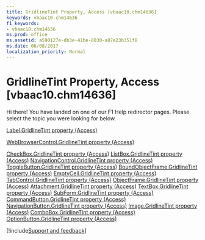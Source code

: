 ```yaml
---
title: GridlineTint Property, Access [vbaac10.chm14636]
keywords: vbaac10.chm14636
f1_keywords:
- vbaac10.chm14636
ms.prod: office
ms.assetid: a590127e-db3e-41be-8030-a87e23b351f8
ms.date: 06/08/2017
localization_priority: Normal
---
```



# GridlineTint Property, Access [vbaac10.chm14636]

Hi there! You have landed on one of our F1 Help redirector pages. Please select the topic you were looking for below.

[Label.GridlineTint property (Access)](http://msdn.microsoft.com/library/3f260e04-569f-b06a-57a0-31a5c0cb846d%28Office.15%29.aspx)

[WebBrowserControl.GridlineTint property (Access)](http://msdn.microsoft.com/library/b5d2c928-bfa7-6510-a5c8-3ce0ce380375%28Office.15%29.aspx)

[CheckBox.GridlineTint property (Access)](http://msdn.microsoft.com/library/710894e8-4271-069f-7e3e-46d39da22daa%28Office.15%29.aspx)
[ListBox.GridlineTint property (Access)](http://msdn.microsoft.com/library/409eec01-384c-742c-f1d4-59a54fbaa4d6%28Office.15%29.aspx)
[NavigationControl.GridlineTint property (Access)](http://msdn.microsoft.com/library/fff9f85b-c978-3a87-371d-5ad0efa85a38%28Office.15%29.aspx)
[ToggleButton.GridlineTint property (Access)](http://msdn.microsoft.com/library/9ad9a972-2b67-94ae-77a2-5b1410b94639%28Office.15%29.aspx)
[BoundObjectFrame.GridlineTint property (Access)](http://msdn.microsoft.com/library/bdb98dd5-ec7b-1e39-d39e-66e841b1090e%28Office.15%29.aspx)
[EmptyCell.GridlineTint property (Access)](http://msdn.microsoft.com/library/a8749810-6ec0-d10b-2ea8-71531e2dac0a%28Office.15%29.aspx)
[TabControl.GridlineTint property (Access)](http://msdn.microsoft.com/library/38c2d0ea-6832-3ea3-c0fd-74d2135cfafd%28Office.15%29.aspx)
[ObjectFrame.GridlineTint property (Access)](http://msdn.microsoft.com/library/f32466e0-0924-97c7-2454-7632730ffcfa%28Office.15%29.aspx)
[Attachment.GridlineTint property (Access)](http://msdn.microsoft.com/library/c1730e7b-88ae-3810-1a6c-9a0ff17b95b1%28Office.15%29.aspx)
[TextBox.GridlineTint property (Access)](http://msdn.microsoft.com/library/5dbbd8a7-0942-c39d-b702-a3c0e569e3c1%28Office.15%29.aspx)
[SubForm.GridlineTint property (Access)](http://msdn.microsoft.com/library/7dcae803-f8ff-831e-0d30-b829b37ddaa7%28Office.15%29.aspx)
[CommandButton.GridlineTint property (Access)](http://msdn.microsoft.com/library/a24518ba-866e-be3e-dde7-bb3301c83353%28Office.15%29.aspx)
[NavigationButton.GridlineTint property (Access)](http://msdn.microsoft.com/library/a6434bb1-88bb-1287-2fcb-c82922c8c868%28Office.15%29.aspx)
[Image.GridlineTint property (Access)](http://msdn.microsoft.com/library/40b394db-e64d-f63b-a1a2-e234dc76581b%28Office.15%29.aspx)
[ComboBox.GridlineTint property (Access)](http://msdn.microsoft.com/library/b0f0aad3-7355-d594-8874-ec7229c1dff1%28Office.15%29.aspx)
[OptionButton.GridlineTint property (Access)](http://msdn.microsoft.com/library/83b2b75b-7c9d-0e6c-1015-eeead18cb20b%28Office.15%29.aspx)

[!include[Support and feedback](~/includes/feedback-boilerplate.md)]